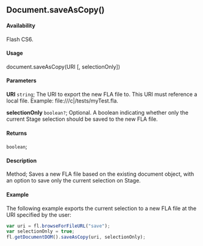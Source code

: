 ## Document.saveAsCopy()

#### Availability

Flash CS6.

#### Usage

document.saveAsCopy(URI [, selectionOnly])

#### Parameters

**URI** `string`; The URI to export the new FLA file to. This URI must reference a local file. Example: file:///c\|/tests/myTest.fla.

**selectionOnly** `boolean?`; Optional. A boolean indicating whether only the current Stage selection should be saved to the new FLA file.

#### Returns

`boolean`;

#### Description

Method; Saves a new FLA file based on the existing document object, with an option to save only the current selection on Stage.

#### Example

The following example exports the current selection to a new FLA file at the URI specified by the user:

```javascript
var uri = fl.browseForFileURL("save"); 
var selectionOnly = true;
fl.getDocumentDOM().saveAsCopy(uri, selectionOnly);
```
